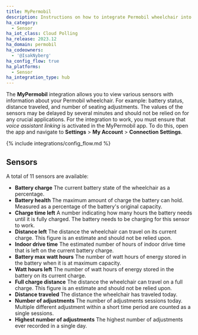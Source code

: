 ```yaml
---
title: MyPermobil
description: Instructions on how to integrate Permobil wheelchair into Home Assistant.
ha_category:
  - Sensor
ha_iot_class: Cloud Polling
ha_release: 2023.12
ha_domain: permobil
ha_codeowners:
  - '@IsakNyberg'
ha_config_flow: true
ha_platforms:
  - Sensor
ha_integration_type: hub
---
```


The **MyPermobil** integration allows you to view various sensors with information about your Permobil wheelchair. For example: battery status, distance traveled, and number of seating adjustments. The values of the sensors may be delayed by several minutes and should not be relied on for any crucial applications. For the integration to work, you must ensure that _voice assistant linking_ is activated in the MyPermobil app. To do this, open the app and navigate to **Settings** > **My Account** > **Connection Settings**.

{% include integrations/config_flow.md %}

## Sensors

A total of 11 sensors are available:

- **Battery charge**
  The current battery state of the wheelchair as a percentage.
- **Battery health**
  The maximum amount of charge the battery can hold. Measured as a percentage of the battery's original capacity.
- **Charge time left**
  A number indicating how many hours the battery needs until it is fully charged. The battery needs to be charging for this sensor to work.
- **Distance left**
  The distance the wheelchair can travel on its current charge. This figure is an estimate and should not be relied upon.
- **Indoor drive time**
  The estimated number of hours of indoor drive time that is left on the current battery charge.
- **Battery max watt hours**
  The number of watt hours of energy stored in the battery when it is at maximum capacity.
- **Watt hours left**
  The number of watt hours of energy stored in the battery on its current charge.
- **Full charge distance**
  The distance the wheelchair can travel on a full charge. This figure is an estimate and should not be relied upon.
- **Distance traveled**
  The distance the wheelchair has traveled today.
- **Number of adjustments**
  The number of adjustments sessions today. Multiple different adjustment within a short time period are counted as a single sessions.
- **Highest number of adjustments**
  The highest number of adjustments ever recorded in a single day.
